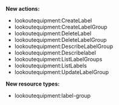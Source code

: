 **New actions:**

- lookoutequipment:CreateLabel
- lookoutequipment:CreateLabelGroup
- lookoutequipment:DeleteLabel
- lookoutequipment:DeleteLabelGroup
- lookoutequipment:DescribeLabelGroup
- lookoutequipment:Describelabel
- lookoutequipment:ListLabelGroups
- lookoutequipment:ListLabels
- lookoutequipment:UpdateLabelGroup

**New resource types:**

- lookoutequipment:label-group
